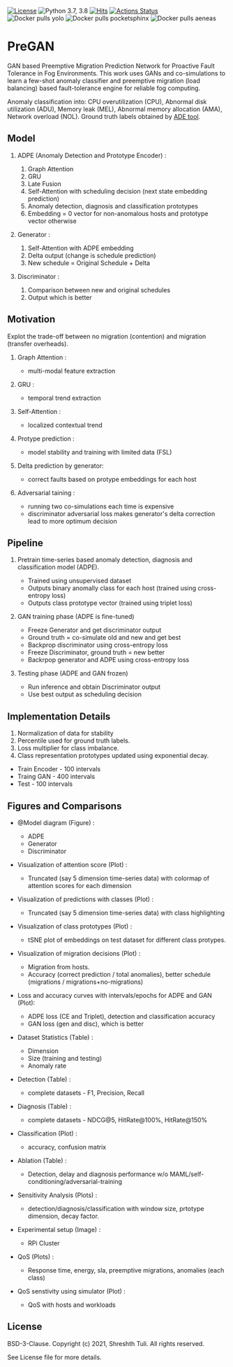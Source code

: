 [![License](https://img.shields.io/badge/License-BSD%203--Clause-red.svg)](https://github.com/imperial-qore/PreGAN/blob/master/LICENSE)
![Python 3.7, 3.8](https://img.shields.io/badge/python-3.7%20%7C%203.8-blue.svg)
[![Hits](https://hits.seeyoufarm.com/api/count/incr/badge.svg?url=https%3A%2F%2Fgithub.com%2Fimperial-qore%2FPreGAN&count_bg=%23FFC401&title_bg=%23555555&icon=&icon_color=%23E7E7E7&title=hits&edge_flat=false)](https://hits.seeyoufarm.com)
[![Actions Status](https://github.com/imperial-qore/SimpleFogSim/workflows/DeFog-Benchmarks/badge.svg)](https://github.com/imperial-qore/PreGAN/actions)
<br>
![Docker pulls yolo](https://img.shields.io/docker/pulls/shreshthtuli/yolo?label=docker%20pulls%3A%20yolo)
![Docker pulls pocketsphinx](https://img.shields.io/docker/pulls/shreshthtuli/pocketsphinx?label=docker%20pulls%3A%20pocketsphinx)
![Docker pulls aeneas](https://img.shields.io/docker/pulls/shreshthtuli/aeneas?label=docker%20pulls%3A%20aeneas)

# PreGAN

GAN based Preemptive Migration Prediction Network for Proactive Fault Tolerance in Fog Environments. This work uses GANs and co-simulations to learn a few-shot anomaly classifier and preemptive migration (load balancing) based fault-tolerance engine for reliable fog computing.

Anomaly classification into: CPU overutilization (CPU), Abnormal disk utilization (ADU), Memory leak (MEL), Abnormal memory allocation (AMA), Network overload (NOL). Ground truth labels obtained by [ADE tool](https://www.openmainframeproject.org/projects/anomaly-detection-engine-for-linux-logs-ade).


## Model

1. ADPE (Anomaly Detection and Prototype Encoder) :
	1. Graph Attention
	2. GRU 
	3. Late Fusion
	4. Self-Attention with scheduling decision (next state embedding prediction)
	5. Anomaly detection, diagnosis and classification prototypes
	6. Embedding = 0 vector for non-anomalous hosts and prototype vector otherwise

2. Generator :
	1. Self-Attention with ADPE embedding
	2. Delta output (change is schedule prediction)
	3. New schedule = Original Schedule + Delta

3. Discriminator : 
	1. Comparison between new and original schedules
	2. Output which is better

## Motivation

Explot the trade-off between no migration (contention) and migration (transfer overheads).

1. Graph Attention :
	- multi-modal feature extraction

2. GRU :
	- temporal trend extraction

3. Self-Attention :
	- localized contextual trend

4. Protype prediction :
	- model stability and training with limited data (FSL)

4. Delta prediction by generator:
	- correct faults based on protype embeddings for each host

5. Adversarial taining :
	- running two co-simulations each time is expensive
	- discriminator adversarial loss makes generator's delta correction lead to more optimum decision

## Pipeline

1. Pretrain time-series based anomaly detection, diagnosis and classification model (ADPE).
	- Trained using unsupervised dataset
	- Outputs binary anomally class for each host (trained using cross-entropy loss)
	- Outputs class prototype vector (trained using triplet loss)

2. GAN training phase (ADPE is fine-tuned)
	- Freeze Generator and get discriminator output
	- Ground truth = co-simulate old and new and get best
	- Backprop discriminator using cross-entropy loss
	- Freeze Discriminator, ground truth = new better
	- Backrpop generator and ADPE using cross-entropy loss

3. Testing phase (ADPE and GAN frozen)
	- Run inference and obtain Discriminator output
	- Use best output as scheduling decision

## Implementation Details

1. Normalization of data for stability
2. Percentile used for ground truth labels.
3. Loss multiplier for class imbalance.
4. Class representation prototypes updated using exponential decay.

* Train Encoder - 100 intervals
* Traing GAN - 400 intervals
* Test - 100 intervals


## Figures and Comparisons

- @Model diagram (Figure) :
	- ADPE
	- Generator
	- Discriminator

- Visualization of attention score (Plot) :
	- Truncated (say 5 dimension time-series data) with colormap of attention scores for each dimension

- Visualization of predictions with classes (Plot) :
	- Truncated (say 5 dimension time-series data) with class highlighting

- Visualization of class prototypes (Plot) :
	- tSNE plot of embeddings on test dataset for different class protypes.

- Visualization of migration decisions (Plot) :
	- Migration from hosts.
	- Accuracy (correct prediction / total anomalies), better schedule (migrations / migrations+no-migrations)

- Loss and accuracy curves with intervals/epochs for ADPE and GAN (Plot):
	- ADPE loss (CE and Triplet), detection and classification accuracy
	- GAN loss (gen and disc), which is better

- Dataset Statistics (Table) :
	- Dimension
	- Size (training and testing)
	- Anomaly rate

- Detection (Table) :
	- complete datasets - F1, Precision, Recall

- Diagnosis (Table) :
	- complete datasets - NDCG@5, HitRate@100%, HitRate@150%

- Classification (Plot) :
	- accuracy, confusion matrix

- Ablation (Table) :
	- Detection, delay and diagnosis performance w/o MAML/self-conditioning/adversarial-training

- Sensitivity Analysis (Plots) : 
	- detection/diagnosis/classification with window size, prtotype dimension, decay factor.

- Experimental setup (Image) :
	- RPi Cluster

- QoS (Plots) :
	- Response time, energy, sla, preemptive migrations, anomalies (each class)

- QoS senstivity using simulator (Plot) :
	- QoS with hosts and workloads

## License

BSD-3-Clause. 
Copyright (c) 2021, Shreshth Tuli.
All rights reserved.

See License file for more details.
